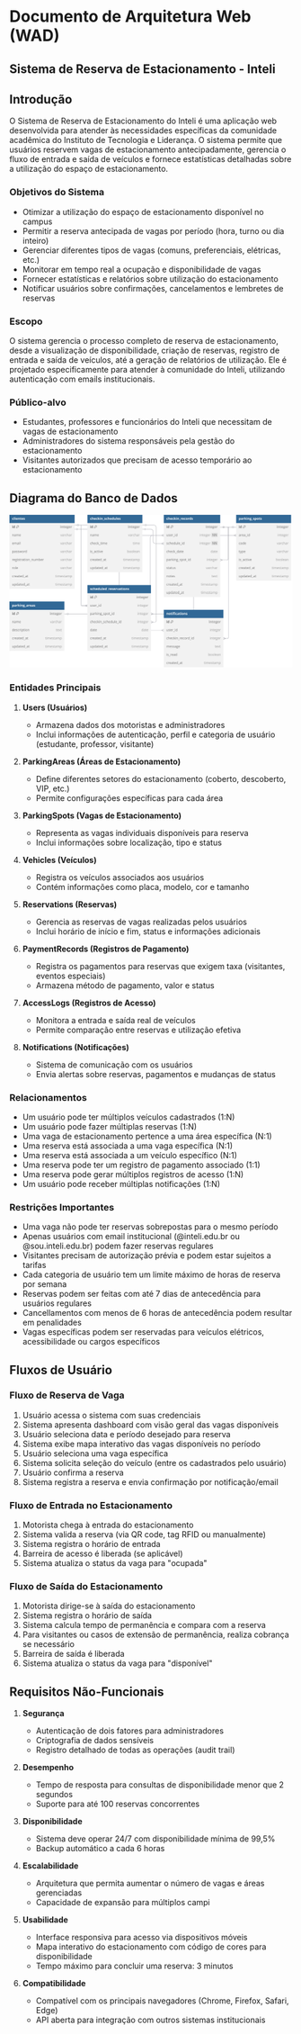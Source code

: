 # Documento de Arquitetura Web (WAD)

## Sistema de Reserva de Estacionamento - Inteli

## Introdução

O Sistema de Reserva de Estacionamento do Inteli é uma aplicação web desenvolvida para atender às necessidades específicas da comunidade acadêmica do Instituto de Tecnologia e Liderança. O sistema permite que usuários reservem vagas de estacionamento antecipadamente, gerencia o fluxo de entrada e saída de veículos e fornece estatísticas detalhadas sobre a utilização do espaço de estacionamento.

### Objetivos do Sistema

- Otimizar a utilização do espaço de estacionamento disponível no campus
- Permitir a reserva antecipada de vagas por período (hora, turno ou dia inteiro)
- Gerenciar diferentes tipos de vagas (comuns, preferenciais, elétricas, etc.)
- Monitorar em tempo real a ocupação e disponibilidade de vagas
- Fornecer estatísticas e relatórios sobre utilização do estacionamento
- Notificar usuários sobre confirmações, cancelamentos e lembretes de reservas

### Escopo

O sistema gerencia o processo completo de reserva de estacionamento, desde a visualização de disponibilidade, criação de reservas, registro de entrada e saída de veículos, até a geração de relatórios de utilização. Ele é projetado especificamente para atender à comunidade do Inteli, utilizando autenticação com emails institucionais.

### Público-alvo

- Estudantes, professores e funcionários do Inteli que necessitam de vagas de estacionamento
- Administradores do sistema responsáveis pela gestão do estacionamento
- Visitantes autorizados que precisam de acesso temporário ao estacionamento

## Diagrama do Banco de Dados

![Diagrama do Banco de Dados](../assets/modelo-banco.svg)

### Entidades Principais

1. **Users (Usuários)**

   - Armazena dados dos motoristas e administradores
   - Inclui informações de autenticação, perfil e categoria de usuário (estudante, professor, visitante)

2. **ParkingAreas (Áreas de Estacionamento)**

   - Define diferentes setores do estacionamento (coberto, descoberto, VIP, etc.)
   - Permite configurações específicas para cada área

3. **ParkingSpots (Vagas de Estacionamento)**

   - Representa as vagas individuais disponíveis para reserva
   - Inclui informações sobre localização, tipo e status

4. **Vehicles (Veículos)**

   - Registra os veículos associados aos usuários
   - Contém informações como placa, modelo, cor e tamanho

5. **Reservations (Reservas)**

   - Gerencia as reservas de vagas realizadas pelos usuários
   - Inclui horário de início e fim, status e informações adicionais

6. **PaymentRecords (Registros de Pagamento)**

   - Registra os pagamentos para reservas que exigem taxa (visitantes, eventos especiais)
   - Armazena método de pagamento, valor e status

7. **AccessLogs (Registros de Acesso)**

   - Monitora a entrada e saída real de veículos
   - Permite comparação entre reservas e utilização efetiva

8. **Notifications (Notificações)**
   - Sistema de comunicação com os usuários
   - Envia alertas sobre reservas, pagamentos e mudanças de status

### Relacionamentos

- Um usuário pode ter múltiplos veículos cadastrados (1:N)
- Um usuário pode fazer múltiplas reservas (1:N)
- Uma vaga de estacionamento pertence a uma área específica (N:1)
- Uma reserva está associada a uma vaga específica (N:1)
- Uma reserva está associada a um veículo específico (N:1)
- Uma reserva pode ter um registro de pagamento associado (1:1)
- Uma reserva pode gerar múltiplos registros de acesso (1:N)
- Um usuário pode receber múltiplas notificações (1:N)

### Restrições Importantes

- Uma vaga não pode ter reservas sobrepostas para o mesmo período
- Apenas usuários com email institucional (@inteli.edu.br ou @sou.inteli.edu.br) podem fazer reservas regulares
- Visitantes precisam de autorização prévia e podem estar sujeitos a tarifas
- Cada categoria de usuário tem um limite máximo de horas de reserva por semana
- Reservas podem ser feitas com até 7 dias de antecedência para usuários regulares
- Cancellamentos com menos de 6 horas de antecedência podem resultar em penalidades
- Vagas específicas podem ser reservadas para veículos elétricos, acessibilidade ou cargos específicos

## Fluxos de Usuário

### Fluxo de Reserva de Vaga

1. Usuário acessa o sistema com suas credenciais
2. Sistema apresenta dashboard com visão geral das vagas disponíveis
3. Usuário seleciona data e período desejado para reserva
4. Sistema exibe mapa interativo das vagas disponíveis no período
5. Usuário seleciona uma vaga específica
6. Sistema solicita seleção do veículo (entre os cadastrados pelo usuário)
7. Usuário confirma a reserva
8. Sistema registra a reserva e envia confirmação por notificação/email

### Fluxo de Entrada no Estacionamento

1. Motorista chega à entrada do estacionamento
2. Sistema valida a reserva (via QR code, tag RFID ou manualmente)
3. Sistema registra o horário de entrada
4. Barreira de acesso é liberada (se aplicável)
5. Sistema atualiza o status da vaga para "ocupada"

### Fluxo de Saída do Estacionamento

1. Motorista dirige-se à saída do estacionamento
2. Sistema registra o horário de saída
3. Sistema calcula tempo de permanência e compara com a reserva
4. Para visitantes ou casos de extensão de permanência, realiza cobrança se necessário
5. Barreira de saída é liberada
6. Sistema atualiza o status da vaga para "disponível"

## Requisitos Não-Funcionais

1. **Segurança**
   - Autenticação de dois fatores para administradores
   - Criptografia de dados sensíveis
   - Registro detalhado de todas as operações (audit trail)

2. **Desempenho**
   - Tempo de resposta para consultas de disponibilidade menor que 2 segundos
   - Suporte para até 100 reservas concorrentes

3. **Disponibilidade**
   - Sistema deve operar 24/7 com disponibilidade mínima de 99,5%
   - Backup automático a cada 6 horas

4. **Escalabilidade**
   - Arquitetura que permita aumentar o número de vagas e áreas gerenciadas
   - Capacidade de expansão para múltiplos campi

5. **Usabilidade**
   - Interface responsiva para acesso via dispositivos móveis
   - Mapa interativo do estacionamento com código de cores para disponibilidade
   - Tempo máximo para concluir uma reserva: 3 minutos

6. **Compatibilidade**
   - Compatível com os principais navegadores (Chrome, Firefox, Safari, Edge)
   - API aberta para integração com outros sistemas institucionais
